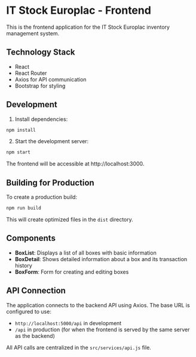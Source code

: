 # IT Stock Europlac - Frontend

This is the frontend application for the IT Stock Europlac inventory management system.

## Technology Stack

- React
- React Router
- Axios for API communication
- Bootstrap for styling

## Development

1. Install dependencies:
```bash
npm install
```

2. Start the development server:
```bash
npm start
```

The frontend will be accessible at http://localhost:3000.

## Building for Production

To create a production build:
```bash
npm run build
```

This will create optimized files in the `dist` directory.

## Components

- **BoxList**: Displays a list of all boxes with basic information
- **BoxDetail**: Shows detailed information about a box and its transaction history
- **BoxForm**: Form for creating and editing boxes

## API Connection

The application connects to the backend API using Axios. The base URL is configured to use:
- `http://localhost:5000/api` in development
- `/api` in production (for when the frontend is served by the same server as the backend)

All API calls are centralized in the `src/services/api.js` file. 